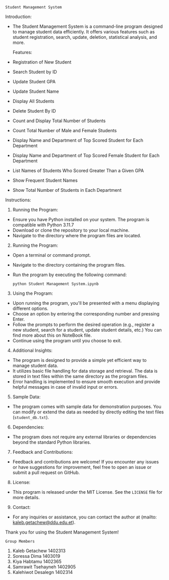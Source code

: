     Student Management System

Introduction:

- The Student Management System is a command-line program designed to manage student data efficiently. It offers various features such as student registration, search, update, deletion, statistical analysis, and more.

  Features:

- Registration of New Student
- Search Student by ID
- Update Student GPA
- Update Student Name
- Display All Students
- Delete Student By ID
- Count and Display Total Number of Students
- Count Total Number of Male and Female Students
- Display Name and Department of Top Scored Student for Each Department
- Display Name and Department of Top Scored Female Student for Each Department
- List Names of Students Who Scored Greater Than a Given GPA
- Show Frequent Student Names
- Show Total Number of Students in Each Department

Instructions:

1.  Running the Program:

- Ensure you have Python installed on your system. The program is compatible with Python 3.11.7
- Download or clone the repository to your local machine.
- Navigate to the directory where the program files are located.

2.  Running the Program:

- Open a terminal or command prompt.
- Navigate to the directory containing the program files.
- Run the program by executing the following command:

  ```
  python Student Management System.ipynb
  ```

3.  Using the Program:

- Upon running the program, you'll be presented with a menu displaying different options.
- Choose an option by entering the corresponding number and pressing Enter.
- Follow the prompts to perform the desired operation (e.g., register a new student, search for a student, update student details, etc.) You can find more about this on NoteBook file.
- Continue using the program until you choose to exit.

4.  Additional Insights:

- The program is designed to provide a simple yet efficient way to manage student data.
- It utilizes basic file handling for data storage and retrieval. The data is stored in text files within the same directory as the program files.
- Error handling is implemented to ensure smooth execution and provide helpful messages in case of invalid input or errors.

5.  Sample Data:

- The program comes with sample data for demonstration purposes. You can modify or extend the data as needed by directly editing the text files (`student_db.txt`).

6.  Dependencies:

- The program does not require any external libraries or dependencies beyond the standard Python libraries.

7.  Feedback and Contributions:

- Feedback and contributions are welcome! If you encounter any issues or have suggestions for improvement, feel free to open an issue or submit a pull request on GitHub.

8.  License:

- This program is released under the MIT License. See the `LICENSE` file for more details.

9.  Contact:

- For any inquiries or assistance, you can contact the author at (mailto: kaleb.getachew@ddu.edu.et).

Thank you for using the Student Management System!

    Group Members

1. Kaleb Getachew 1402313
2. Soressa Dima 1403019
3. Kiya Habtamu 1402365
4. Samrawit Tsehayneh 1402905
5. Kalehiwot Desalegn 1402314
